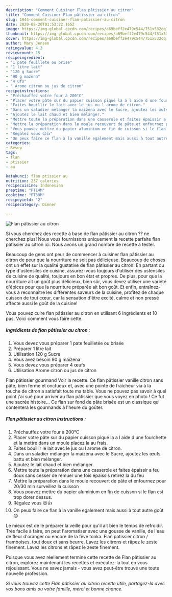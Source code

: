 ```yaml
---
description: "Comment Cuisiner Flan pâtissier au citron"
title: "Comment Cuisiner Flan pâtissier au citron"
slug: 1944-comment-cuisiner-flan-patissier-au-citron
date: 2020-08-20T01:53:22.165Z
image: https://img-global.cpcdn.com/recipes/a69beff2e479c544/751x532cq70/flan-patissier-au-citron-photo-principale-de-la-recette.jpg
thumbnail: https://img-global.cpcdn.com/recipes/a69beff2e479c544/751x532cq70/flan-patissier-au-citron-photo-principale-de-la-recette.jpg
cover: https://img-global.cpcdn.com/recipes/a69beff2e479c544/751x532cq70/flan-patissier-au-citron-photo-principale-de-la-recette.jpg
author: Mary Jensen
ratingvalue: 4.3
reviewcount: 15
recipeingredient:
- "1 pate feuillete ou brise"
- "1 litre lait"
- "120 g Sucre"
- "90 g mazena"
- "4 ufs"
- " Arome citron ou jus de citron"
recipeinstructions:
- "Préchauffez votre four à 200°C"
- "Placer votre pâte sur du papier cuisson piqué la a l aide d une fourchette et la mettre dans un moule placez la au frais."
- "Faites bouillir le lait avec le jus ou l arome de citron."
- "Dans un saladier mélanger la maizena avec le Sucre, ajoutez les œufs battu et bien mélanger."
- "Ajoutez le lait chaud et bien mélanger."
- "Mettre toute la préparation dans une casserole et faites épaissir a feu doux sans cesser de remuer une fois épaissis retirez la du feu"
- "Mettre la préparation dans le moule recouvert de pâte et enfournez pour 20/30 min surveillez la cuisson"
- "Vous pouvez mettre du papier aluminium en fin de cuisson si le flan est trop dorer dessus."
- "Régalez vous 😉👍"
- "On peux faire ce flan à la vanille egalement mais aussi à tout autre goût 😊"
categories:
- Resep
tags:
- flan
- ptissier
- au

katakunci: flan ptissier au 
nutrition: 237 calories
recipecuisine: Indonesian
preptime: "PT14M"
cooktime: "PT39M"
recipeyield: "2"
recipecategory: Dinner

---
```



![Flan pâtissier au citron](https://img-global.cpcdn.com/recipes/a69beff2e479c544/751x532cq70/flan-patissier-au-citron-photo-principale-de-la-recette.jpg)

Si vous cherchez des recette à base de flan pâtissier au citron ?? ne cherchez plus! Nous vous fournissons uniquement la recette parfaite flan pâtissier au citron ici. Nous avons un grand nombre de recette à tester.

Beaucoup de gens ont peur de commencer à cuisiner flan pâtissier au citron de peur que la nourriture ne soit pas délicieuse. Beaucoup de choses ont un effet sur la qualité gustative de flan pâtissier au citron! En partant du type d'ustensiles de cuisine, assurez-vous toujours d'utiliser des ustensiles de cuisine de qualité, toujours en bon état et propres. De plus, pour que la nourriture ait un goût plus délicieux, bien sûr, vous devez utiliser une variété d'épices pour que la nourriture préparée ait bon goût. Et enfin, entraînez-vous à reconnaître les différentes saveurs de la cuisine, profitez de chaque cuisson de tout cœur, car la sensation d'être excité, calme et non pressé affecte aussi le goût de la cuisine!

<!--inarticleads1-->

Vous pouvez cuire flan pâtissier au citron en utilisant 6 Ingrédients et 10 pas. Voici comment vous faire cette.

##### Ingrédients de flan pâtissier au citron :

1. Vous devez vous préparer 1 pate feuilletée ou brisée
1. Préparer 1 litre lait
1. Utilisation 120 g Sucre
1. Vous avez besoin 90 g maïzena
1. Vous devez vous préparer 4 œufs
1. Utilisation  Arome citron ou jus de citron


Flan pâtissier gourmand Voir la recette. Ce flan pâtissier vanille citron sans pâte, bien ferme et onctueux et, avec une pointe de fraîcheur via à la touche de citron a satisfait toute ma table. Vous ne pouvez pas savoir à quel point j&#39;ai sué pour arriver au flan pâtissier que vous voyez en photo ! Ce fut une sacrée histoire… Ce flan sur fond de pâte brisée est un classique qui contentera les gourmands à l&#39;heure du goûter. 

<!--inarticleads2-->

##### Flan pâtissier au citron instructions :

1. Préchauffez votre four à 200°C
1. Placer votre pâte sur du papier cuisson piqué la a l aide d une fourchette et la mettre dans un moule placez la au frais.
1. Faites bouillir le lait avec le jus ou l arome de citron.
1. Dans un saladier mélanger la maizena avec le Sucre, ajoutez les œufs battu et bien mélanger.
1. Ajoutez le lait chaud et bien mélanger.
1. Mettre toute la préparation dans une casserole et faites épaissir a feu doux sans cesser de remuer une fois épaissis retirez la du feu
1. Mettre la préparation dans le moule recouvert de pâte et enfournez pour 20/30 min surveillez la cuisson
1. Vous pouvez mettre du papier aluminium en fin de cuisson si le flan est trop dorer dessus.
1. Régalez vous 😉👍
1. On peux faire ce flan à la vanille egalement mais aussi à tout autre goût 😊


Le mieux est de le préparer la veille pour qu&#39;il ait bien le temps de refroidir. Très facile à faire, on peut l&#39;aromatiser avec une gousse de vanille, de l&#39;eau de fleur d&#39;oranger ou encore de la fève tonka. Flan patissier citron / framboises. tout doux et sans beurre. Lavez les citrons et râpez le zeste finement. Lavez les citrons et râpez le zeste finement. 

<!--inarticleads1-->

<p>
Puisque vous avez réellement terminé cette recette de Flan pâtissier au citron, explorez maintenant les recettes et exécutez-la tout en vous réjouissant. Vous ne savez jamais - vous avez peut-être trouvé une toute nouvelle profession.
</p>

<p>
<i>Si vous trouvez cette Flan pâtissier au citron recette utile, partagez-la avec vos bons amis ou votre famille, merci et bonne chance.</i>
</p>
